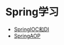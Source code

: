 # Spring学习

- [SpringIOC和DI](https://github.com/ChenLiang-Vic/Personal-Notes/blob/master/Spring/doc/SpringIOC.md)
- [SpringAOP](https://github.com/ChenLiang-Vic/Personal-Notes/blob/master/Spring/doc/SpringAOP.md)